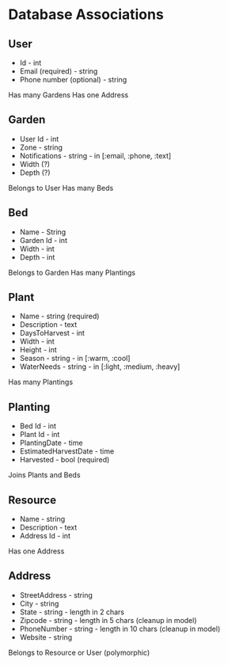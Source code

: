 # Database Associations

## User
- Id - int
- Email (required) - string
- Phone number (optional) - string

Has many Gardens
Has one Address

## Garden
- User Id - int
- Zone - string
- Notifications - string - in [:email, :phone, :text]
- Width (?)
- Depth (?)

Belongs to User
Has many Beds

## Bed
- Name - String
- Garden Id - int
- Width - int
- Depth - int

Belongs to Garden
Has many Plantings

## Plant
- Name - string (required)
- Description - text
- DaysToHarvest - int
- Width - int
- Height - int
- Season - string - in [:warm, :cool]
- WaterNeeds - string - in [:light, :medium, :heavy]

Has many Plantings

## Planting
- Bed Id - int
- Plant Id - int
- PlantingDate - time
- EstimatedHarvestDate - time
- Harvested - bool (required)

Joins Plants and Beds

## Resource
- Name - string
- Description - text
- Address Id - int

Has one Address

## Address
- StreetAddress - string
- City - string
- State - string - length in 2 chars
- Zipcode - string - length in 5 chars (cleanup in model)
- PhoneNumber - string - length in 10 chars (cleanup in model)
- Website - string

Belongs to Resource or User (polymorphic)
